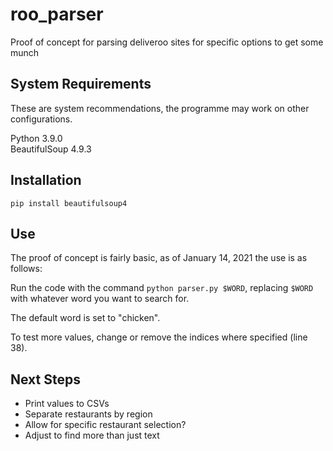 # roo_parser
Proof of concept for parsing deliveroo sites for specific options to get some munch

## System Requirements
These are system recommendations, the programme may work on other configurations.</br>


Python 3.9.0</br>
BeautifulSoup 4.9.3

## Installation
`pip install beautifulsoup4`

## Use
The proof of concept is fairly basic, as of January 14, 2021 the use is as follows:

Run the code with the command `python parser.py $WORD`, replacing `$WORD` with
whatever word you want to search for.

The default word is set to "chicken".

To test more values, change or remove the indices where specified (line 38).

## Next Steps
* Print values to CSVs
* Separate restaurants by region
* Allow for specific restaurant selection?
* Adjust to find more than just text
